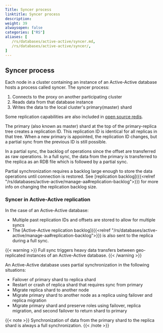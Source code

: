 ```yaml
---
Title: Syncer process
linktitle: Syncer process
description: 
weight: 39
alwaysopen: false
categories: ["RS"]
aliases: [
   /rs/databases/active-active/syncer.md,
   /rs/databases/active-active/syncer/,
]
---
```


## Syncer process

Each node in a cluster containing an instance of an Active-Active database hosts a process called syncer.
The syncer process:

1. Connects to the proxy on another participating cluster
1. Reads data from that database instance
1. Writes the data to the local cluster's primary(master) shard

Some replication capabilities are also included in [open source redis](https://redis.io/topics/replication).

The primary (also known as master) shard at the top of the primary-replica tree creates a replication ID.
This replication ID is identical for all replicas in that tree.
When a new primary is appointed, the replication ID changes, but a partial sync from the previous ID is still possible.


In a partial sync, the backlog of operations since the offset are transferred as raw operations.
In a full sync, the data from the primary is transferred to the replica as an RDB file which is followed by a partial sync. 

Partial synchronization requires a backlog large enough to store the data operations until connection is restored. See [replication backlog]({{<relref "/rs/databases/active-active/manage-aa#replication-backlog">}}) for more info on changing the replication backlog size.

### Syncer in Active-Active replication

In the case of an Active-Active database:

- Multiple past replication IDs and offsets are stored to allow for multiple syncs 
- The [Active-Active replication backlog]({{<relref "/rs/databases/active-active/manage-aa#replication-backlog">}}) is also sent to the replica during a full sync. 

{{< warning >}}
Full sync triggers heavy data transfers between geo-replicated instances of an Active-Active database. 
{{< /warning >}}

An Active-Active database uses partial synchronization in the following situations:

- Failover of primary shard to replica shard
- Restart or crash of replica shard that requires sync from primary
- Migrate replica shard to another node
- Migrate primary shard to another node as a replica using failover and replica migration
- Migrate primary shard and preserve roles using failover, replica migration, and second failover to return shard to primary

{{< note >}}
Synchronization of data from the primary shard to the replica shard is always a full synchronization.
{{< /note >}}